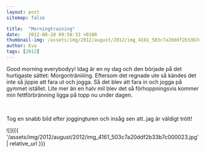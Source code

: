 ```yaml
---
layout: post
sitemap: false

title:  "Morningtraining"
date:   2012-08-28 09:58:33 +0100
thumbnail-img: /assets/img/2012/august/2012/img_4161_503c7a20ddf2b33b7c000023.jpg
author: Eva
tags: [2012]
---
```


Good morning everybodyy! Idag är en ny dag och den började på det hurtigaste sättet: Morgonträniiiing. Eftersom det regnade ute så kändes det inte så jippie att fara ut och jogga. Så det blev att fara in och jogga på gymmet istället. Lite mer än en halv mil blev det så förhoppningsvis kommer min fettförbränning ligga på topp nu under dagen.




 




Tog en snabb bild efter joggingturen och insåg sen att..jag är väldigt trött!

![]({{ '/assets/img/2012/august/2012/img_4161_503c7a20ddf2b33b7c000023.jpg'  | relative_url }})

